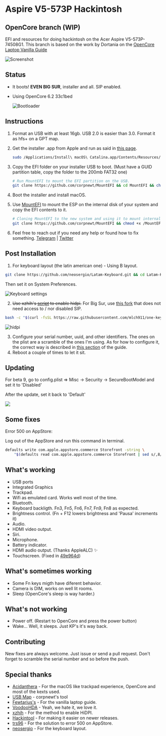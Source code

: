 # Aspire V5-573P Hackintosh
## OpenCore branch (WIP)

EFI and resources for doing hackintosh on the Acer Aspire V5-573P-74508G1. This branch is based on the work by Dortania on the [OpenCore Laptop Vanilla Guide](https://dortania.github.io/vanilla-laptop-guide/)

![Screenshot](./assets/screenshot.png)

## Status

- It boots! **EVEN BIG SUR**, installer and all. SIP enabled.

- Using OpenCore 6.2 33c1bed

  ![Bootloader](./assets/bootloader.png)


## Instructions

1. Format an USB with at least 16gb. USB 2.0 is easier than 3.0. Format it as hfs+ on a GPT map.

2. Get the installer .app from Apple and run as said in [this page](https://support.apple.com/en-us/HT201372).

   ```bash
   sudo /Applications/Install\ macOS\ Catalina.app/Contents/Resources/createinstallmedia --volume /Volumes/MyVolume
   ```

3. Copy the EFI folder on your installer USB to boot. (Must have a GUID partition table, copy the folder to the 200mb FAT32 one) <br/>

   ```bash
   # Run MountEFI to mount the EFI partition on the USB.
   git clone https://github.com/corpnewt/MountEFI && cd MountEFI && chmod +x MountEFI.command && ./MountEFI.command
   ```

   

4. Boot the installer and install macOS. <br/>

5. Use [MountEFI](https://github.com/corpnewt/MountEFI) to mount the ESP on the internal disk of your system and copy the EFI contents to it.<br/>

   ```bash
   # Cloning MountEFI to the new system and using it to mount internal EFI
   git clone https://github.com/corpnewt/MountEFI && chmod +x /MountEFI/MountEFI.command && sudo python3 MountEFI/MountEFI.command disk0 && open /Volumes/EFI/
   ```

   

6. Feel free to reach out if you need any help or found how to fix something. [Telegram](https://t.me/xtrs84zk) | [Twitter](https://twitter.com/xtrs84zk) 

## Post Installation
1. For keyboard layout (the latin american one) - Using B layout. 

```bash
git clone https://github.com/neosergio/Latam-Keyboard.git && cd Latam-Keyboard && cp -v Latam*.* ~/Library/Keyboard\ Layouts/
```

Then set it on System Preferences.

![Keyboard settings](./assets/keyboard.png)

2. ~~Use xzhih's [script](https://github.com/xzhih/one-key-hidpi) to enable hidpi.~~ For Big Sur, use [this fork](https://github.com/mlch911/one-key-hidpi) that does not need access to / nor disabled SIP.

```bash
bash -c "$(curl -fsSL https://raw.githubusercontent.com/mlch911/one-key-hidpi/master/hidpi.sh)"
```

   ![hidpi](./assets/hidpi.png)

3. Configure your serial number, uuid, and other identifiers. The ones on the plist are a scramble of the ones I'm using. As for how to configure it, the correct way is described in [this section](https://dortania.github.io/OpenCore-Desktop-Guide/post-install/iservices) of the guide.
3. Reboot a couple of times to let it sit.

## Updating

For beta 9, go to config.plist => Misc -> Security ->  SecureBootModel and set it to 'Disabled'

After the update, set it back to 'Default'

![](./assets/miscSec.png)


## Some fixes

Error 500 on AppStore:

Log out of the AppStore and run this command in terminal.

```bash
defaults write com.apple.appstore.commerce Storefront -string \
    "$(defaults read com.apple.appstore.commerce Storefront | sed s/,8/,13/)"
```

## What's working
* USB ports <br/>
* Integrated Graphics <br/>
* Trackpad. <br/>
* Wifi as emulated card. Works well most of the time.<br/>
* Bluetooth.
* Keyboard backligth. Fn3, Fn5, Fn6, Fn7, Fn9, Fn8 as expected. <br/>
* Brightness control. (Fn + F12 lowers brightness and 'Pausa' increments it) <br/>
* Audio. <br/>
* HDMI video output. <br/>
* Siri. <br/>
* Microphone.
* Battery indicator. <br/>
* HDMI audio output. (Thanks AppleALC) ✨
* Touchscreen. (Fixed in [49e964d](https://github.com/xtrs84zk/Aspire-V5-573P-Hackintosh/commit/49e964d14a710e8d910d21bc44129fd3943be5ad))

## What's sometimes working
* Some Fn keys migth have diferent behavior. 
* Camera is DIM, works on well lit rooms.
* Sleep (OpenCore's sleep is way harder.) 

## What's not working
* Power off. (Restart to OpenCore and press the power button) <br/>
* Wake... Well, it sleeps. Just KP's it's way back.<br/>



## Contributing

New fixes are always welcome. Just issue or send a pull request. Don't forget to scramble the serial number and so before the push. 

## Special thanks
* [Acidanthera](https://github.com/acidanthera/VoodooPS2) - For the macOS like trackpad experience, OpenCore and most of the kexts used.
* [USB Map](https://github.com/corpnewt/USBMap) - corpnewt's tool <br/>
* [Fewtarius's](https://fewtarius.gitbook.io/laptopguide/) - For the vanilla laptop guide. <br/>
* [VoodooHDA](https://github.com/chris1111/VoodooHDA-2.9.2-Clover-V14) - Yeah, we hate it, we love it. <br/>
* [xzhih](https://github.com/xzhih) - For the method to enable HiDPI. <br/>
* [Hackintool](https://www.tonymacx86.com/threads/release-hackintool-v2-8-6.254559/) - For making it easier on newer releases. <br/>
* [trs96](https://www.tonymacx86.com/threads/appstore-the-operation-couldnt-be-completed-com-apple-commerce-client-error-500.270957/post-1912788) -  For the solution to error 500 on AppStore. <br/>
* [neosergio](https://github.com/neosergio) - For the keyboard layout.
